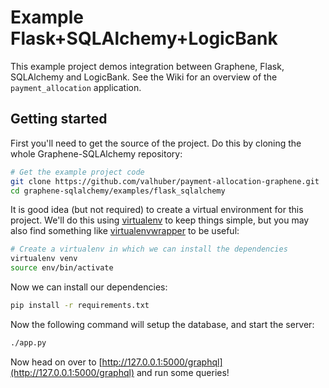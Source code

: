 Example Flask+SQLAlchemy+LogicBank
==================================

This example project demos integration between Graphene, Flask, SQLAlchemy and LogicBank.
See the Wiki for an overview of the ```payment_allocation``` application.

Getting started
---------------

First you'll need to get the source of the project. Do this by cloning the
whole Graphene-SQLAlchemy repository:

```bash
# Get the example project code
git clone https://github.com/valhuber/payment-allocation-graphene.git
cd graphene-sqlalchemy/examples/flask_sqlalchemy
```

It is good idea (but not required) to create a virtual environment
for this project. We'll do this using
[virtualenv](http://docs.python-guide.org/en/latest/dev/virtualenvs/)
to keep things simple,
but you may also find something like
[virtualenvwrapper](https://virtualenvwrapper.readthedocs.org/en/latest/)
to be useful:

```bash
# Create a virtualenv in which we can install the dependencies
virtualenv venv
source env/bin/activate
```

Now we can install our dependencies:

```bash
pip install -r requirements.txt
```

Now the following command will setup the database, and start the server:

```bash
./app.py

```


Now head on over to
[http://127.0.0.1:5000/graphql](http://127.0.0.1:5000/graphql)
and run some queries!
